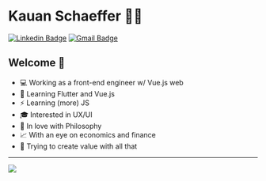 # Kauan Schaeffer :man_technologist:
[![Linkedin Badge](https://img.shields.io/badge/-LinkedIn-blue?style=flat-square&logo=Linkedin&logoColor=white&link=https://www.linkedin.com/in/k-schaeffer/)](https://www.linkedin.com/in/k-schaeffer/)
[![Gmail Badge](https://img.shields.io/badge/-Gmail-c14438?style=flat-square&logo=Gmail&logoColor=white&link=mailto:kcb.schaeffer@gmail.com)](mailto:kcb.schaeffer@gmail.com)


## Welcome 👋

- 💻 Working as a front-end engineer w/ Vue.js web
- 🌱 Learning Flutter and Vue.js
- ⚡ Learning (more) JS
- :mortar_board: Interested in UX/UI
- :milky_way: In love with Philosophy
- :chart_with_upwards_trend: With an eye on economics and finance
- :rocket: Trying to create value with all that

---

<a href="https://github.com/anuraghazra/github-readme-stats">
  <img align="center" src="https://github-readme-stats.vercel.app/api?username=k-schaeffer&show_icons=true&theme=graywhite" />
</a>

